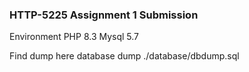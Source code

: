 ### HTTP-5225 Assignment 1 Submission

Environment
PHP 8.3
Mysql 5.7 

Find dump here
database dump ./database/dbdump.sql